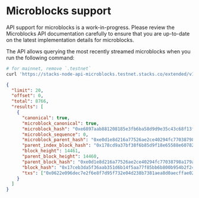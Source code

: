 # Microblocks support

API support for microblocks is a work-in-progress. Please review the Microblocks API documentation carefully to
ensure that you are up-to-date on the latest implementation details for microblocks.

The API allows querying the most recently streamed microblocks when you run the following command:

```bash
# for mainnet, remove `.testnet`
curl 'https://stacks-node-api-microblocks.testnet.stacks.co/extended/v1/microblock'
```

```json
{
  "limit": 20,
  "offset": 0,
  "total": 8766,
  "results": [
    {
      "canonical": true,
      "microblock_canonical": true,
      "microblock_hash": "0xe6897aab881208185e3fb6ba58d9d9e35c43c68f13fbb892b20cebd39ac69567",
      "microblock_sequence": 0,
      "microblock_parent_hash": "0xe0d1e8d216a77526ae2ce40294fc77038798a179a6532bb8980d3c2183f58de6",
      "parent_index_block_hash": "0x178cd9a37bf38f6b85d9f18e65588e60782753b1463ae080fb9865938b0898ea",
      "block_height": 14461,
      "parent_block_height": 14460,
      "parent_block_hash": "0xe0d1e8d216a77526ae2ce40294fc77038798a179a6532bb8980d3c2183f58de6",
      "block_hash": "0x17ceb3da5f36aab351d6b14f5aa77f85bb6b800b954b2f24c564579f80116d99",
      "txs": ["0x0622e096dec7e2f6e8f7d95f732e04d238b7381aea8d0aecffae026c53e73e05"]
    }
  ]
}
```
